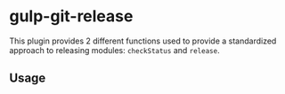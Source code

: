 # gulp-git-release
This plugin provides 2 different functions used to provide a standardized approach to releasing modules: `checkStatus` and `release`.

## Usage

